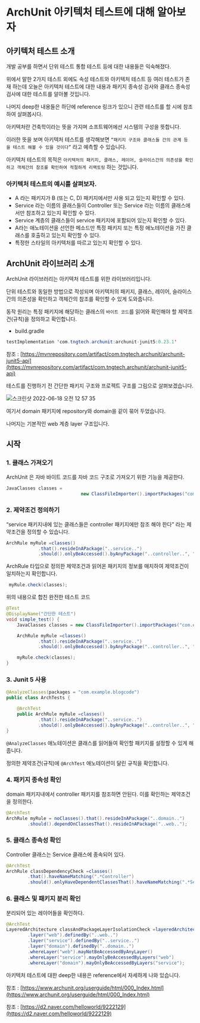 # ArchUnit 아키텍처 테스트에 대해 알아보자

## 아키텍처 테스트 소개

개발 공부를 하면서 단위 테스트 통합 테스트 등에 대한 내용들은 익숙해졌다.

위에서 말한 2가지 테스트 외에도 속성 테스트와 아키텍처 테스트 등 여러 테스트가 존재 하는데 오늘은 아키텍처 테스트에 대한 내용과 패키지 종속성 검사와 클래스 종속성 검사에 대한 테스트를 알아볼 것입니다.

나머지 deep한 내용들은 하단에 reference 링크가 있으니 관련 테스트를 할 시에 참조하여 살펴봅시다.

아키텍처란 건축학이라는 뜻을 가지며 소프트웨어에선 시스템의 구성을 뜻합니다.

이러한 뜻을 보며 아키텍처 테스트를 생각해보면 `“패키지 구조와 클래스들 간의 관계 등 을 테스트 해볼 수 있을 것이다”` 라고 예측할 수 있습니다. 

아키텍처 테스트의 목적은 `아키텍처의 패키지, 클래스, 레이어, 슬라이스간의 의존성을 확인하고 객체간의 참조를 확인하여 적절하게 리팩토링` 하는 것입니다.

### 아키텍처 테스트의 예시를 살펴보자.

- A 라는 패키지가 B (또는 C, D) 패키지에서만 사용 되고 있는지 확인할 수 있다.
- Service 라는 이름의 클래스들이 Controller 또는 Service 라는 이름의 클래스에서만 참조하고 있는지 확인할 수 있다.
- Service 계층의 클래스들이 service 패키지에 포함되어 있는지 확인할 수 있다.
- A라는 애노테이션을 선언한 메소드만 특정 패키지 또는 특정 애노테이션을 가진 클래스를 호출하고 있는지 확인할 수 있다.
- 특정한 스타일의 아키텍처를 따르고 있는지 확인할 수 있다.

## ArchUnit 라이브러리 소개

ArchUnit 라이브러리는 아키텍처 테스트를 위한 라이브러리입니다. 

단위 테스트와 동일한 방법으로 작성되며 아키텍처의 패키지, 클래스, 레이어, 슬라이스간의 의존성을 확인하고 객체간의 참조를 확인할 수 있게 도와줍니다.

동작 원리는 특정 패키지에 해당하는 클래스의 `바이트 코드`를 읽어와 확인해야 할 제약조건(규칙)을 정의하고 확인합니다.

- build.gradle

```java
testImplementation 'com.tngtech.archunit:archunit-junit5:0.23.1'
```

참조 : [https://mvnrepository.com/artifact/com.tngtech.archunit/archunit-junit5-api](https://mvnrepository.com/artifact/com.tngtech.archunit/archunit-junit5-api)

테스트를 진행하기 전 간단한 패키지 구조와 프로젝트 구조를 그림으로 살펴보겠습니다.


![스크린샷 2022-06-18 오전 12 57 35](https://user-images.githubusercontent.com/82162844/175452519-8b53116e-595c-415f-a13d-f6916c104169.png)


여기서 domain 패키지에 repository와 domain을 같이 묶어 두었습니다.

나머지는 기본적인 web 계층 layer 구조입니다.

## 시작

### 1. 클래스 가져오기

ArchUnit 은 자바 바이트 코드를 자바 코드 구조로 가져오기 위한 기능을 제공한다.

```java
JavaClasses classes = 
							new ClassFileImporter().importPackages("com.example.blogcode");

```

### 2. 제약조건 정의하기

“service 패키지내에 있는 클래스들은 controller 패키지에만 참조 해야 한다” 라는 제약조건을 정의할 수 있습니다.

```java
ArchRule myRule =classes()
            .that().resideInAPackage("..service..")
            .should().onlyBeAccessed().byAnyPackage("..controller..", "..service..");
```

ArchRule 타입으로 정의한 제약조건과 읽어온 패키지의 정보를 매치하여 제약조건이 일치하는지 확인합니다.

```java
 myRule.check(classes);
```

위의 내용으로 합친 완전한 테스트 코드

```java
@Test
@DisplayName("간단한 테스트")
void simple_test() {
    JavaClasses classes = new ClassFileImporter().importPackages("com.example.blogcode");

    ArchRule myRule =classes()
            .that().resideInAPackage("..service..")
            .should().onlyBeAccessed().byAnyPackage("..controller..", "..service..");

    myRule.check(classes);
}
```

### 3. Junit 5 사용

```java
@AnalyzeClasses(packages = "com.example.blogcode")
public class ArchTests {

    @ArchTest
    public ArchRule myRule =classes()
            .that().resideInAPackage("..service..")
            .should().onlyBeAccessed().byAnyPackage("..controller..", "..service..");
}
```

`@AnalyzeClasses` 애노테이션은 클래스를 읽어들여 확인할 패키지를 설정할 수 있게 해줍니다.

정의한 제약조건(규칙)에 `@ArchTest` 애노테이션이 달린 규칙을 확인합니다.

### 4. 패키지 종속성 확인

domain 패키지내에서 controller 패키지를 참조하면 안된다. 이를 확인하는 제약조건을 정의한다.

```java
@ArchTest
ArchRule myRule = noClasses().that().resideInAPackage("..domain..")
        .should().dependOnClassesThat().resideInAPackage("..web..");
```

### 5. 클래스 종속성 확인

Controller 클래스는 Service 클래스에 종속되어 있다.

```java
@ArchTest
ArchRule classDependencyCheck =classes()
        .that().haveNameMatching(".*Controller")
        .should().onlyHaveDependentClassesThat().haveNameMatching(".*Service");
```

### 6. 클래스 및 패키지 분리 확인

분리되어 있는 레이어들을 확인하다.

```java
@ArchTest
LayeredArchitecture classAndPackageLayerIsolationCheck =layeredArchitecture()
        .layer("web").definedBy("..web..")
        .layer("service").definedBy("..service..")
        .layer("domain").definedBy("..domain..")
        .whereLayer("web").mayNotBeAccessedByAnyLayer()
        .whereLayer("service").mayOnlyBeAccessedByLayers("web")
        .whereLayer("domain").mayOnlyBeAccessedByLayers("service");
```

아키텍처 테스트에 대한 deep한 내용은 reference에서 자세하게 나와 있습니다.

참조 : [https://www.archunit.org/userguide/html/000_Index.html](https://www.archunit.org/userguide/html/000_Index.html)

참조 : [https://d2.naver.com/helloworld/9222129](https://d2.naver.com/helloworld/9222129)
